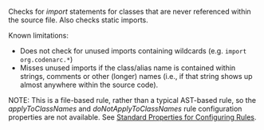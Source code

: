 
Checks for *import* statements for classes that are never referenced within the source file. Also
checks static imports.

Known limitations:
  * Does not check for unused imports containing wildcards (e.g. `import org.codenarc.*`)
  * Misses unused imports if the class/alias name is contained within strings, comments or other (longer)
    names (i.e., if that string shows up almost anywhere within the source code).

NOTE: This is a file-based rule, rather than a typical AST-based rule, so the *applyToClassNames*
and *doNotApplyToClassNames* rule configuration properties are not available. See
[Standard Properties for Configuring Rules](./codenarc-configuring-rules.html#standard-properties-for-configuring-rules).